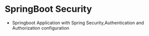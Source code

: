# SpringBoot Security

* Springboot Application with Spring Security,Authentication and Authorization configuration